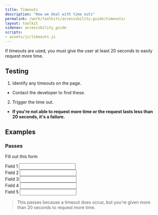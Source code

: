 ```yaml
---
title: Timeouts
description: "How we deal with time outs"
permalink: /work/toolkits/accessibility-guide/timeouts/
layout: toolkit
sidenav: accessibility_guide
scripts:
- assets/js/timeouts.js
---
```


If timeouts are used, you must give the user at least 20 seconds to easily request more time.

## Testing

1. Identify any timeouts on the page.
  * Contact the developer to find these.
2. Trigger the time out.
  * **If you're not able to request more time or the request lasts less than 20 seconds, it's a failure.**

## Examples

### Passes

Fill out this form

<form id="pForm">
<label for="t1">Field 1</label>&nbsp;<input type="text" id="t1"><br>
<label for="t2">Field 2</label>&nbsp;<input type="text" id="t2"><br>
<label for="t3">Field 3</label>&nbsp;<input type="text" id="t3"><br>
<label for="t4">Field 4</label>&nbsp;<input type="text" id="t4"><br>
<label for="t5">Field 5</label>&nbsp;<input type="text" id="t5"><br>
</form>

> This passes because a timeout does occur, but you're given more than 20 seconds to request more time.
